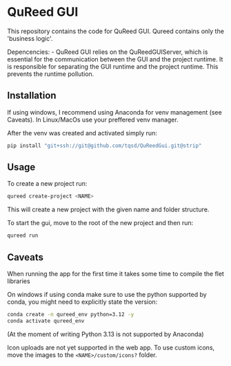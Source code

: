 # QuReed GUI

This repository contains the code for QuReed GUI. Qureed contains only the 'business logic'.

Depencencies:
	- QuReed GUI relies on the QuReedGUIServer, which is essential for the communication between the GUI and the project runtime. It is responsible for separating the GUI runtime and the project runtime. This prevents the runtime pollution.


## Installation

If using windows, I recommend using Anaconda for venv management (see Caveats). In Linux/MacOs use your preffered venv manager.

After the venv was created and activated simply run:

```bash
pip install "git+ssh://git@github.com/tqsd/QuReedGui.git@strip"
```

## Usage

To create a new project run:
```bash
qureed create-project <NAME>
```
This will create a new project with the given name and folder structure.

To start the gui, move to the root of the new project and then run:
```bash
qureed run
```

## Caveats

When running the app for the first time it takes some time to compile the flet libraries

On windows if using conda make sure to use the python supported by conda, you might need to explicitly state the version:
```bash
conda create -n qureed_env python=3.12 -y
conda activate qureed_env
```
(At the moment of writing Python 3.13 is not supported by Anaconda)

Icon uploads are not yet supported in the web app. To use custom icons, move the images to the
`<NAME>/custom/icons?` folder.


